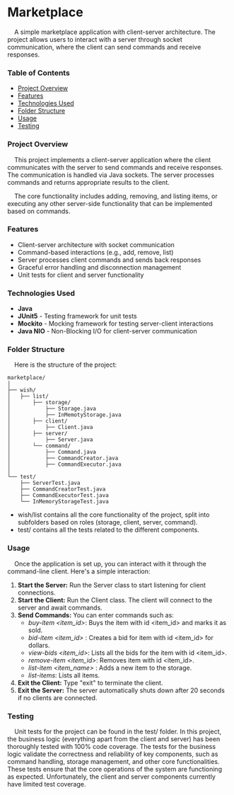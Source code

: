 # Marketplace
&nbsp;&nbsp;&nbsp;&nbsp;A simple marketplace application with client-server architecture. The project allows users to interact with a server through socket communication, where the client can send commands and receive responses.

### Table of Contents
* [Project Overview](#project-overview)
* [Features](#features)
* [Technologies Used](#technologies-used)
* [Folder Structure](#folder-structure)
* [Usage](#usage)
* [Testing](#testing)



### Project Overview
&nbsp;&nbsp;&nbsp;&nbsp;This project implements a client-server application where the client communicates with the server to send commands and receive responses. The communication is handled via Java sockets. The server processes commands and returns appropriate results to the client.

&nbsp;&nbsp;&nbsp;&nbsp;The core functionality includes adding, removing, and listing items, or executing any other server-side functionality that can be implemented based on commands.

### Features
* Client-server architecture with socket communication
* Command-based interactions (e.g., add, remove, list)
* Server processes client commands and sends back responses
* Graceful error handling and disconnection management
* Unit tests for client and server functionality

### Technologies Used
* **Java** 
* **JUnit5** - Testing framework for unit tests
* **Mockito** - Mocking framework for testing server-client interactions
* **Java NIO** - Non-Blocking I/O for client-server communication

### Folder Structure
&nbsp;&nbsp;&nbsp;&nbsp;Here is the structure of the project:

```plaintext
marketplace/
│
├── wish/
│   ├── list/
│       ├── storage/
│           ├── Storage.java
│           ├── InMemotyStorage.java
│       ├── client/
│           ├── Client.java
│       ├── server/
│           ├── Server.java
│       └── command/
│           ├── Command.java
│           ├── CommandCreator.java
│           ├── CommandExecutor.java
│
└── test/
    ├── ServerTest.java
    ├── CommandCreatorTest.java
    ├── CommandExecutorTest.java
    └── InMemoryStorageTest.java
```
- wish/list contains all the core functionality of the project, split into subfolders based on roles (storage, client, server, command).
- test/ contains all the tests related to the different components.

  
### Usage
&nbsp;&nbsp;&nbsp;&nbsp;Once the application is set up, you can interact with it through the command-line client. Here's a simple interaction:

1. **Start the Server:** Run the Server class to start listening for client connections.
2. **Start the Client:** Run the Client class. The client will connect to the server and await commands.
3. **Send Commands:** You can enter commands such as:
    - _buy-item <user> <item_id>_: Buys the item with id <item_id> and marks it as sold.
    - _bid-item <user> <item_id>_ <price>: Creates a bid for item with id <item_id> for <price> dollars.
    - _view-bids <item_id>_: Lists all the bids for the item with id <item_id>.
    - _remove-item <user> <item_id>_: Removes item with id <item_id>.
    - _list-item <user> <item_name> <price>_: Adds a new item to the storage. 
    - _list-items_: Lists all items.
4. **Exit the Client:** Type "exit" to terminate the client.
5. **Exit the Server:** The server automatically shuts down after 20 seconds if no clients are connected.

### Testing
&nbsp;&nbsp;&nbsp;&nbsp;Unit tests for the project can be found in the test/ folder. In this project, the business logic (everything apart from the client and server) has been thoroughly tested with 100% code coverage. The tests for the business logic validate the correctness and reliability of key components, such as command handling, storage management, and other core functionalities. These tests ensure that the core operations of the system are functioning as expected. Unfortunately, the client and server components currently have limited test coverage.
